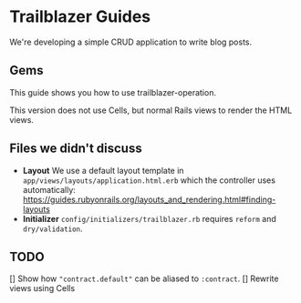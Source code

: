 # Trailblazer Guides

We're developing a simple CRUD application to write blog posts.

## Gems

This guide shows you how to use trailblazer-operation.

This version does not use Cells, but normal Rails views to render the HTML views.

## Files we didn't discuss

* **Layout** We use a default layout template in `app/views/layouts/application.html.erb` which the controller uses automatically: https://guides.rubyonrails.org/layouts_and_rendering.html#finding-layouts
* **Initializer** `config/initializers/trailblazer.rb` requires `reform` and `dry/validation`.

## TODO

[] Show how `"contract.default"` can be aliased to `:contract`.
[] Rewrite views using Cells
